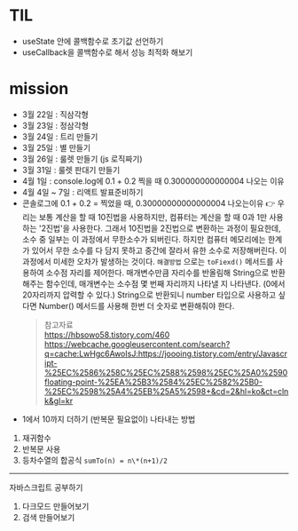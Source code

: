 # TIL

- useState 안에 콜백함수로 초기값 선언하기
- useCallback을 콜백함수로 해서 성능 최적화 해보기

# mission

- 3월 22일 : 직삼각형
- 3월 23일 : 정삼각형
- 3월 24일 : 트리 만들기
- 3월 25일 : 별 만들기
- 3월 26일 : 룰렛 만들기 (js 로직짜기)
- 3월 31일 : 룰렛 판대기 만들기
- 4월 1일 : console.log에 0.1 + 0.2 찍을 때 0.300000000000004 나오는 이유
- 4월 4일 ~ 7일 : 리액트 발표준비하기
- 콘솔로그에 0.1 + 0.2 = 찍었을 때, 0.30000000000000004 나오는이유 👉 우리는 보통 계산을 할 때 10진법을 사용하지만, 컴퓨터는 계산을 할 때 0과 1만 사용하는 '2진법'을 사용한다. 그래서 10진법을 2진법으로 변환하는 과정이 필요한데, 소수 중 일부는 이 과정에서 무한소수가 되버린다. 하지만 컴퓨터 메모리에는 한계가 있어서 무한 소수를 다 담지 못하고 중간에 잘라서 유한 소수로 저장해버린다. 이 과정에서 미세한 오차가 발생하는 것이다. `해결방법` 으로는 `toFiexd()` 메서드를 사용하여 소수점 자리를 제어한다. 매개변수만큼 자리수를 반올림해 String으로 반환해주는 함수인데, 매개변수는 소수점 몇 번째 자리까지 나타낼 지 나타낸다. (0에서 20자리까지 압력할 수 있다.) String으로 반환되니 number 타입으로 사용하고 싶다면 Number() 메서드를 사용해 한번 더 숫자로 변환해줘야 한다.
  > 참고자료 <br> https://hbsowo58.tistory.com/460 <br> https://webcache.googleusercontent.com/search?q=cache:LwHgc6AwoIsJ:https://joooing.tistory.com/entry/Javascript-%25EC%2586%258C%25EC%2588%2598%25EC%25A0%2590floating-point-%25EA%25B3%2584%25EC%2582%25B0-%25EC%2598%25A4%25EB%25A5%2598+&cd=2&hl=ko&ct=clnk&gl=kr
- 1에서 10까지 더하기 (반복문 필요없이) 나타내는 방법

1. 재귀함수
2. 반복문 사용
3. 등차수열의 합공식 `sumTo(n) = n\*(n+1)/2`

---

자바스크립트 공부하기

1. 다크모드 만들어보기
2. 검색 만들어보기
